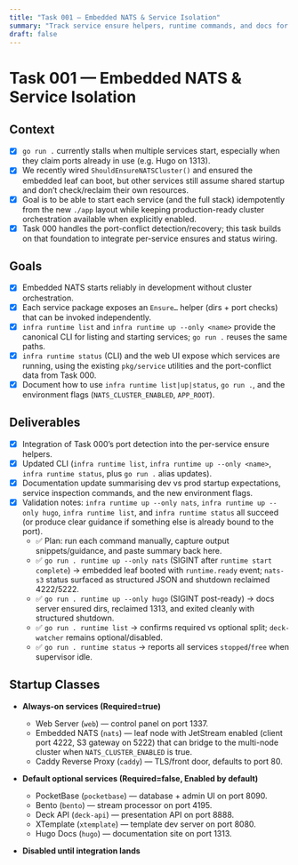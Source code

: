 ```yaml
---
title: "Task 001 — Embedded NATS & Service Isolation"
summary: "Track service ensure helpers, runtime commands, and docs for embedded NATS."
draft: false
---
```


# Task 001 — Embedded NATS & Service Isolation

## Context
- [x] `go run .` currently stalls when multiple services start, especially when they claim ports already in use (e.g. Hugo on 1313).
- [x] We recently wired `ShouldEnsureNATSCluster()` and ensured the embedded leaf can boot, but other services still assume shared startup and don’t check/reclaim their own resources.
- [x] Goal is to be able to start each service (and the full stack) idempotently from the new `./app` layout while keeping production-ready cluster orchestration available when explicitly enabled.
- [x] Task 000 handles the port-conflict detection/recovery; this task builds on that foundation to integrate per-service ensures and status wiring.

## Goals
- [x] Embedded NATS starts reliably in development without cluster orchestration.
- [x] Each service package exposes an `Ensure…` helper (dirs + port checks) that can be invoked independently.
- [x] `infra runtime list` and `infra runtime up --only <name>` provide the canonical CLI for listing and starting services; `go run .` reuses the same paths.
- [x] `infra runtime status` (CLI) and the web UI expose which services are running, using the existing `pkg/service` utilities and the port-conflict data from Task 000.
- [x] Document how to use `infra runtime list|up|status`, `go run .`, and the environment flags (`NATS_CLUSTER_ENABLED`, `APP_ROOT`).

## Deliverables
- [x] Integration of Task 000’s port detection into the per-service ensure helpers.
- [x] Updated CLI (`infra runtime list`, `infra runtime up --only <name>`, `infra runtime status`, plus `go run .` alias updates).
- [x] Documentation update summarising dev vs prod startup expectations, service inspection commands, and the new environment flags.
- [x] Validation notes: `infra runtime up --only nats`, `infra runtime up --only hugo`, `infra runtime list`, and `infra runtime status` all succeed (or produce clear guidance if something else is already bound to the port).
  - ✅ Plan: run each command manually, capture output snippets/guidance, and paste summary back here.
  - ✅ `go run . runtime up --only nats` (SIGINT after `runtime start complete`) → embedded leaf booted with `runtime.ready` event; `nats-s3` status surfaced as structured JSON and shutdown reclaimed 4222/5222.
  - ✅ `go run . runtime up --only hugo` (SIGINT post-ready) → docs server ensured dirs, reclaimed 1313, and exited cleanly with structured shutdown.
  - ✅ `go run . runtime list` → confirms required vs optional split; `deck-watcher` remains optional/disabled.
  - ✅ `go run . runtime status` → reports all services `stopped`/`free` when supervisor idle.

## Startup Classes
- **Always-on services (Required=true)**
  - Web Server (`web`) — control panel on port 1337.
  - Embedded NATS (`nats`) — leaf node with JetStream enabled (client port 4222, S3 gateway on 5222) that can bridge to the multi-node cluster when `NATS_CLUSTER_ENABLED` is true.
  - Caddy Reverse Proxy (`caddy`) — TLS/front door, defaults to port 80.

- **Default optional services (Required=false, Enabled by default)**
  - PocketBase (`pocketbase`) — database + admin UI on port 8090.
  - Bento (`bento`) — stream processor on port 4195.
  - Deck API (`deck-api`) — presentation API on port 8888.
  - XTemplate (`xtemplate`) — template dev server on port 8080.
  - Hugo Docs (`hugo`) — documentation site on port 1313.

- **Disabled until integration lands**
